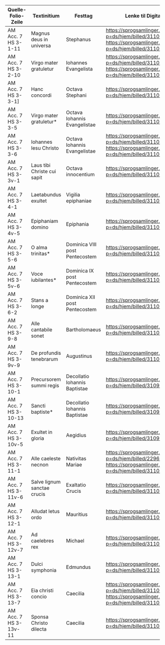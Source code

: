 | Quelle-Folio-Zeile | Textinitium | Festtag | Lenke til Digitalisat |
|--|--|--|--|
|AM Acc. 7 HS 3-1-11| Magnus deus in universa | Stephanus | https://sprogsamlinger.ku.dk/q.php?p=ds/hjem/billed/311008 https://sprogsamlinger.ku.dk/q.php?p=ds/hjem/billed/311009 |
|AM Acc. 7 HS 3-2-10| Virgo mater gratuletur | Iohannes Evangelista | https://sprogsamlinger.ku.dk/q.php?p=ds/hjem/billed/311010 https://sprogsamlinger.ku.dk/q.php?p=ds/hjem/billed/311011  |
|AM Acc. 7 HS 3-3-1]| Hanc concordi |  Octava Stephani | https://sprogsamlinger.ku.dk/q.php?p=ds/hjem/billed/311012 |
|AM Acc. 7 HS 3-3-5| Virgo mater gratuletur* | Octava Iohannis Evangelistae | https://sprogsamlinger.ku.dk/q.php?p=ds/hjem/billed/311012 |
|AM Acc. 7 HS 3-3-6| Iohannes Iesu Christo | Octava Iohannis Evangelistae | https://sprogsamlinger.ku.dk/q.php?p=ds/hjem/billed/311012 https://sprogsamlinger.ku.dk/q.php?p=ds/hjem/billed/311013 |
|AM Acc. 7 HS 3-3v-1| Laus tibi Christe cui sapit|  Octava innocentium | https://sprogsamlinger.ku.dk/q.php?p=ds/hjem/billed/311013 |
|AM Acc. 7 HS 3-4-1| Laetabundus exultet |  Vigilia epiphaniae | https://sprogsamlinger.ku.dk/q.php?p=ds/hjem/billed/311014 |
|AM Acc. 7 HS 3-4v-5| Epiphaniam domino |  Epiphania | https://sprogsamlinger.ku.dk/q.php?p=ds/hjem/billed/311015 |
|AM Acc. 7 HS 3-5-6| O alma trinitas* |  Dominica VIII post Pentecostem | https://sprogsamlinger.ku.dk/q.php?p=ds/hjem/billed/311016 |
|AM Acc. 7 HS 3-5v-6| Voce iubilantes* |  Dominica IX post Pentecostem | https://sprogsamlinger.ku.dk/q.php?p=ds/hjem/billed/311017 |
|AM Acc. 7 HS 3-6-2| Stans a longe |  Dominica XII post Pentecostem | https://sprogsamlinger.ku.dk/q.php?p=ds/hjem/billed/311017 |
|AM Acc. 7 HS 3-9-8| Alle cantabile sonet|  Bartholomaeus | https://sprogsamlinger.ku.dk/q.php?p=ds/hjem/billed/311024 |
|AM Acc. 7 HS 3-9v-9| De profundis tenebrarum | Augustinus | https://sprogsamlinger.ku.dk/q.php?p=ds/hjem/billed/311025 |
|AM Acc. 7 HS 3-10-1| Precursorem summi regis |  Decollatio Iohannis Baptistae | https://sprogsamlinger.ku.dk/q.php?p=ds/hjem/billed/310998 |
|AM Acc. 7 HS 3-10-13| Sancti baptiste* | Decollatio Iohannis Baptistae | https://sprogsamlinger.ku.dk/q.php?p=ds/hjem/billed/310998|
|AM Acc. 7 HS 3-10v-5| Exultet in gloria | Aegidius | https://sprogsamlinger.ku.dk/q.php?p=ds/hjem/billed/310999|
|AM Acc. 7 HS 3-11-1| Alle caeleste necnon |  Nativitas Mariae | https://sprogsamlinger.ku.dk/q.php?p=ds/hjem/billed/229603 https://sprogsamlinger.ku.dk/q.php?p=ds/hjem/billed/311000 |
|AM Acc. 7 HS 3-11v-6| Salve lignum sanctae crucis | Exaltatio Crucis | https://sprogsamlinger.ku.dk/q.php?p=ds/hjem/billed/311001 |
|AM Acc. 7 HS 3-12-1| Alludat letus ordo | Mauritius | https://sprogsamlinger.ku.dk/q.php?p=ds/hjem/billed/311004|
|AM Acc. 7 HS 3-12v-7| Ad caelebres rex | Michael | https://sprogsamlinger.ku.dk/q.php?p=ds/hjem/billed/311005 |
|AM Acc. 7 HS 3-13-1| Dulci symphonia | Edmundus| https://sprogsamlinger.ku.dk/q.php?p=ds/hjem/billed/311006 |
|AM Acc. 7 HS 3-13-7| Eia christi concio | Caecilia | https://sprogsamlinger.ku.dk/q.php?p=ds/hjem/billed/311006 https://sprogsamlinger.ku.dk/q.php?p=ds/hjem/billed/311007 |
|AM Acc. 7 HS 3-13v-11| Sponsa Christo dilecta |  Caecilia | https://sprogsamlinger.ku.dk/q.php?p=ds/hjem/billed/311007 |   
